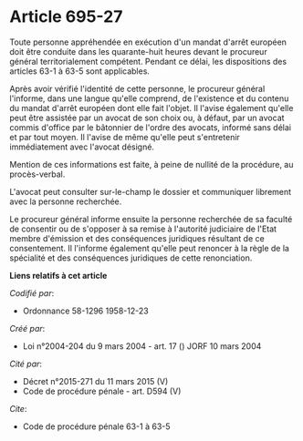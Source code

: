 # Article 695-27

Toute personne appréhendée en exécution d'un mandat d'arrêt européen doit être conduite dans les quarante-huit heures devant
le procureur général territorialement compétent. Pendant ce délai, les dispositions des articles 63-1 à 63-5 sont
applicables.

Après avoir vérifié l'identité de cette personne, le procureur général l'informe, dans une langue qu'elle comprend, de
l'existence et du contenu du mandat d'arrêt européen dont elle fait l'objet. Il l'avise également qu'elle peut être assistée
par un avocat de son choix ou, à défaut, par un avocat commis d'office par le bâtonnier de l'ordre des avocats, informé sans
délai et par tout moyen. Il l'avise de même qu'elle peut s'entretenir immédiatement avec l'avocat désigné.

Mention de ces informations est faite, à peine de nullité de la procédure, au procès-verbal.

L'avocat peut consulter sur-le-champ le dossier et communiquer librement avec la personne recherchée.

Le procureur général informe ensuite la personne recherchée de sa faculté de consentir ou de s'opposer à sa remise à
l'autorité judiciaire de l'Etat membre d'émission et des conséquences juridiques résultant de ce consentement. Il l'informe
également qu'elle peut renoncer à la règle de la spécialité et des conséquences juridiques de cette renonciation.

**Liens relatifs à cet article**

_Codifié par_:

  - Ordonnance 58-1296 1958-12-23

_Créé par_:

  - Loi n°2004-204 du 9 mars 2004 - art. 17 () JORF 10 mars 2004

_Cité par_:

  - Décret n°2015-271 du 11 mars 2015 (V)
  - Code de procédure pénale - art. D594 (V)

_Cite_:

  - Code de procédure pénale 63-1 à 63-5
